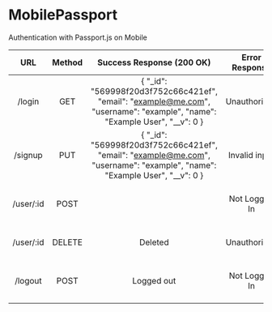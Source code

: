 # MobilePassport
Authentication with Passport.js on Mobile

|    URL    | Method |                                                 Success Response (200 OK)                                                 | Error Response |             Description             |              Parameters             |
|:---------:|:------:|:-------------------------------------------------------------------------------------------------------------------------:|:--------------:|:-----------------------------------:|:-----------------------------------:|
|   /login  |   GET  | { "_id": "569998f20d3f752c66c421ef", "email": "example@me.com", "username": "example", "name": "Example User", "__v": 0 } |  Unauthorized  |       Login as existing user,       |         username & password         |
|  /signup  |   PUT  | { "_id": "569998f20d3f752c66c421ef", "email": "example@me.com", "username": "example", "name": "Example User", "__v": 0 } |  Invalid input |       Register as a new user.       | name, username, password, and email |
| /user/:id |  POST  |                                                                                                                           |  Not Logged In |             Update User.            | name, username, password, and email |
| /user/:id | DELETE |                                                          Deleted                                                          | Unauthorized   |        Delete yourself nerd.        |                                     |
|  /logout  |  POST  |                                                         Logged out                                                        |  Not Logged In | Logout as currently logged in user. |            None Required            |
